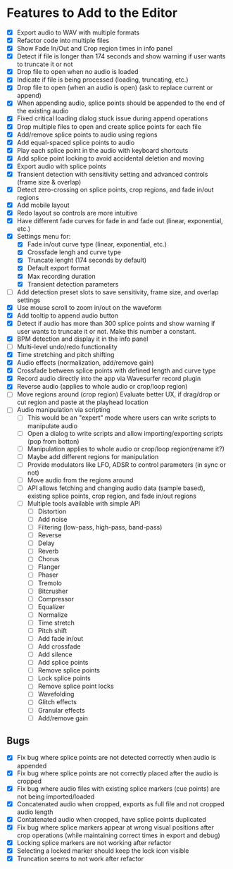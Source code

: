 # Features to Add to the Editor

- [x] Export audio to WAV with multiple formats
- [x] Refactor code into multiple files
- [x] Show Fade In/Out and Crop region times in info panel
- [x] Detect if file is longer than 174 seconds and show warning if user wants to truncate it or not
- [x] Drop file to open when no audio is loaded
- [x] Indicate if file is being processed (loading, truncating, etc.)
- [x] Drop file to open (when an audio is open) (ask to replace current or append)
- [x] When appending audio, splice points should be appended to the end of the existing audio
- [x] Fixed critical loading dialog stuck issue during append operations
- [x] Drop multiple files to open and create splice points for each file
- [x] Add/remove splice points to audio using regions
- [x] Add equal-spaced splice points to audio
- [x] Play each splice point in the audio with keyboard shortcuts
- [x] Add splice point locking to avoid accidental deletion and moving
- [x] Export audio with splice points
- [x] Transient detection with sensitivity setting and advanced controls (frame size & overlap)
- [x] Detect zero-crossing on splice points, crop regions, and fade in/out regions
- [x] Add mobile layout
- [x] Redo layout so controls are more intuitive
- [x] Have different fade curves for fade in and fade out (linear, exponential, etc.)
- [x] Settings menu for:
  - [x]  Fade in/out curve type (linear, exponential, etc.)
  - [x]  Crossfade lengh and curve type
  - [x]  Truncate lenght (174 seconds by default)
  - [x]  Default export format
  - [x]  Max recording duration
  - [x]  Transient detection parameters
- [ ] Add detection preset slots to save sensitivity, frame size, and overlap settings
- [x] Use mouse scroll to zoom in/out on the waveform
- [x] Add tooltip to append audio button
- [x] Detect if audio has more than 300 splice points and show warning if user wants to truncate it or not. Make this number a constant.
- [x] BPM detection and display it in the info panel
- [ ] Multi-level undo/redo functionality
- [x] Time stretching and pitch shifting
- [x] Audio effects (normalization, add/remove gain)
- [x] Crossfade between splice points with defined length and curve type
- [x] Record audio directly into the app via Wavesurfer record plugin
- [x] Reverse audio (applies to whole audio or crop/loop region)
- [ ] Move regions around (crop region) Evaluate better UX, if drag/drop or cut region and paste at the playhead location
- [ ] Audio manipulation via scripting
  - [ ] This would be an "expert" mode where users can write scripts to manipulate audio
  - [ ] Open a dialog to write scripts and allow importing/exporting scripts (pop from botton)
  - [ ] Manipulation applies to whole audio or crop/loop region(rename it?)
  - [ ] Maybe add different regions for manipulation
  - [ ] Provide modulators like LFO, ADSR to control parameters (in sync or not)
  - [ ] Move audio from the regions around
  - [ ] API allows fetching and changing audio data (sample based), existing splice points, crop region, and fade in/out regions
  - [ ] Multiple tools available with simple API
    - [ ] Distortion
    - [ ] Add noise
    - [ ] Filtering (low-pass, high-pass, band-pass)
    - [ ] Reverse
    - [ ] Delay
    - [ ] Reverb
    - [ ] Chorus
    - [ ] Flanger
    - [ ] Phaser
    - [ ] Tremolo
    - [ ] Bitcrusher
    - [ ] Compressor
    - [ ] Equalizer
    - [ ] Normalize
    - [ ] Time stretch
    - [ ] Pitch shift
    - [ ] Add fade in/out
    - [ ] Add crossfade
    - [ ] Add silence
    - [ ] Add splice points
    - [ ] Remove splice points
    - [ ] Lock splice points
    - [ ] Remove splice point locks
    - [ ] Wavefolding
    - [ ] Glitch effects
    - [ ] Granular effects
    - [ ] Add/remove gain

## Bugs

- [x] Fix bug where splice points are not detected correctly when audio is appended
- [x] Fix bug where splice points are not correctly placed after the audio is cropped
- [x] Fix bug where audio files with existing splice markers (cue points) are not being imported/loaded
- [x] Concatenated audio when cropped, exports as full file and not cropped audio length
- [x] Contatenated audio when cropped, have splice points duplicated
- [x] Fix bug where splice markers appear at wrong visual positions after crop operations (while maintaining correct times in export and debug)
- [x] Locking splice markers are not working after refactor
- [x] Selecting a locked marker should keep the lock icon visible
- [x] Truncation seems to not work after refactor
